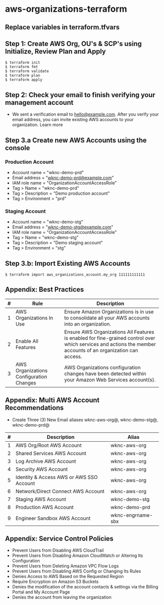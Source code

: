 # aws-organizations-terraform

## Replace variables in terraform.tfvars

## Step 1: Create AWS Org, OU's & SCP's using Initialize, Review Plan and Apply
```
$ terraform init
$ terraform fmt
$ terraform validate
$ terraform plan
$ terraform apply
```

## Step 2: Check your email to finish verifying your management account
- We sent a verification email to hello@example.com. After you verify your email address, you can invite existing AWS accounts to your organization. Learn more

## Step 3.a Create new AWS Accounts using the console
### Production Account
- Account name        = "wknc-demo-prd"
- Email address       = "wknc-demo-prd@example.com"
- IAM role name       = "OrganizationAccountAccessRole"
- Tag > Name          = "wknc-demo-prd"
- Tag > Description   = "Demo production account"
- Tag > Environment   = "prd"

### Staging Account
- Account name        = "wknc-demo-stg"
- Email address       = "wknc-demo-stg@example.com"
- IAM role name       = "OrganizationAccountAccessRole"
- Tag > Name          = "wknc-demo-stg"
- Tag > Description   = "Demo staging account"
- Tag > Environment   = "stg"

## Step 3.b: Import Existing AWS Accounts
```
$ terraform import aws_organizations_account.my_org 111111111111
```

## Appendix: Best Practices
| # | Rule | Description |
| - | ---- | ----------- | 
| 1 | AWS Organizations In Use | Ensure Amazon Organizations is in use to consolidate all your AWS accounts into an organization. | 
| 2 | Enable All Features | Ensure AWS Organizations All Features is enabled for fine-grained control over which services and actions the member accounts of an organization can access. | 
| 3 | AWS Organizations Configuration Changes | AWS Organizations configuration changes have been detected within your Amazon Web Services account(s). | 

## Appendix: Multi AWS Account Recommendations
- Create Three (3) New Email aliases wknc-aws-org@, wknc-demo-stg@, wknc-demo-prd@ 

| # | Description | Alias |
| - | ----------- | ----- |
| 1 | AWS Org/Root AWS Account                 | wknc-aws-org      |
| 2 | Shared Services AWS Account              | wknc-aws-org      |
| 3 | Log Archive AWS Account                  | wknc-aws-org      |
| 4 | Security AWS Account                     | wknc-aws-org      |
| 5 | Identity & Access AWS or AWS SSO Account | wknc-aws-org      |
| 6 | Network/Direct Connect AWS Account       | wknc-aws-org      |
| 7 | Staging AWS Account                      | wknc-demo-stg     |
| 8 | Production AWS Account                   | wknc-demo-prd     |
| 9 | Engineer Sandbox AWS Account             | wknc-engrname-sbx |

## Appendix: Service Control Policies
- Prevent Users from Disabling AWS CloudTrail
- Prevent Users from Disabling Amazon CloudWatch or Altering Its Configuration
- Prevent Users from Deleting Amazon VPC Flow Logs
- Prevent Users from Disabling AWS Config or Changing Its Rules
- Denies Access to AWS Based on the Requested Region
- Require Encryption on Amazon S3 Buckets
- Denies the modification of the account contacts & settings via the Billing Portal and My Account Page
- Denies the account from leaving the organization
